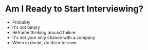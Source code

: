 # Am I Ready to Start Interviewing?

- Probably
- It's not binary
- Reframe thinking around failure
- It's not your only chance with a company
- When in doubt, do the interview
